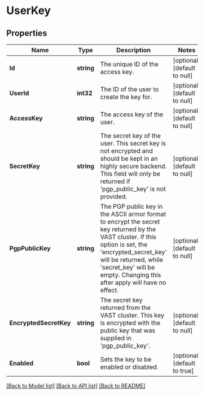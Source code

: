 # UserKey

## Properties
Name | Type | Description | Notes
------------ | ------------- | ------------- | -------------
**Id** | **string** | The unique ID of the access key. | [optional] [default to null]
**UserId** | **int32** | The ID of the user to create the key for. | [optional] [default to null]
**AccessKey** | **string** | The access key of the user. | [optional] [default to null]
**SecretKey** | **string** | The secret key of the user. This secret key is not encrypted and should be kept in an highly secure backend. This field will only be returned if &#x27;pgp_public_key&#x27; is not provided. | [optional] [default to null]
**PgpPublicKey** | **string** | The PGP public key in the ASCII armor format to encrypt the secret key returned by the VAST cluster. If this option is set, the &#x27;encrypted_secret_key&#x27; will be returned, while &#x27;secret_key&#x27; will be empty. Changing this after apply will have no effect. | [optional] [default to null]
**EncryptedSecretKey** | **string** | The secret key returned from the VAST cluster. This key is encrypted with the public key that was supplied in &#x27;pgp_public_key&#x27;. | [optional] [default to null]
**Enabled** | **bool** | Sets the key to be enabled or disabled. | [optional] [default to true]

[[Back to Model list]](../README.md#documentation-for-models) [[Back to API list]](../README.md#documentation-for-api-endpoints) [[Back to README]](../README.md)


